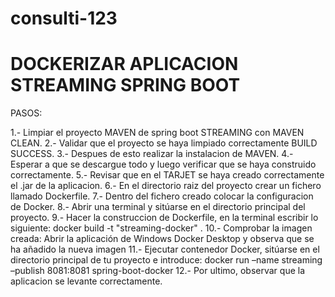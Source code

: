 # consulti-123
# DOCKERIZAR APLICACION STREAMING SPRING BOOT
PASOS:

1.- Limpiar el proyecto MAVEN de spring boot STREAMING con MAVEN CLEAN.
2.- Validar que el proyecto se haya limpiado correctamente BUILD SUCCESS.
3.- Despues de esto realizar la instalacion de MAVEN.
4.- Esperar a que se descargue todo y luego verificar que se haya construido correctamente.
5.- Revisar que en el TARJET se haya creado correctamente el .jar de la aplicacion.
6.- En el directorio raiz del proyecto crear un fichero llamado Dockerfile.
7.- Dentro del fichero creado colocar la configuracion de Docker.
8.- Abrir una terminal y sitúarse en el directorio principal del proyecto.
9.- Hacer la construccion de Dockerfile, en la terminal escribir lo siguiente: docker build -t "streaming-docker" .
10.- Comprobar la imagen creada: Abrir la aplicación de Windows Docker Desktop y observa que se ha añadido la nueva imagen
11.- Ejecutar contenedor Docker, sitúarse en el directorio principal de tu proyecto e introduce:
docker run –name streaming –publish 8081:8081 spring-boot-docker
12.- Por ultimo, observar que la aplicacion se levante correctamente.